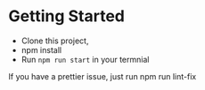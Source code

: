 # Getting Started

- Clone this project, 
- npm install
- Run `npm run start` in your termnial

If you have a prettier issue, just run npm run lint-fix
